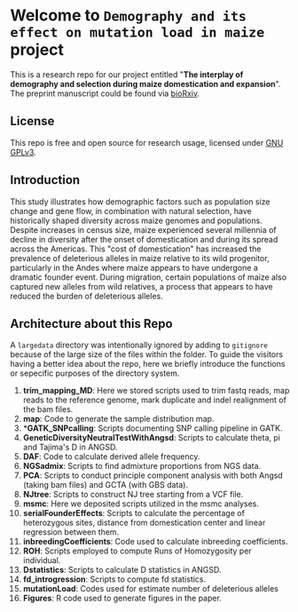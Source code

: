 # Welcome to `Demography and its effect on mutation load in maize` project

This is a research repo for our project entitled "**The interplay of demography and selection during maize domestication and expansion**". The preprint manuscript could be found via [bioRxiv](https://www.biorxiv.org/content/early/2017/03/07/114579).

## License
This repo is free and open source for research usage, licensed under [GNU GPLv3](https://www.gnu.org/licenses/gpl-3.0.en.html).

## Introduction
This study illustrates how demographic factors such as population size change and gene flow, in combination with natural selection, have historically shaped diversity across maize genomes and populations.
Despite increases in census size, maize experienced several millennia of decline in diversity after the onset of domestication and during its spread across the Americas.
This "cost of domestication" has increased the prevalence of deleterious alleles in maize relative to its wild progenitor,  particularly in the Andes where maize appears to have undergone a dramatic founder event.
During migration, certain populations of maize also captured new alleles from wild relatives, a process that appears to have reduced the burden of deleterious alleles.

## Architecture about this Repo

A `largedata` directory was intentionally ignored by adding to `gitignore` because of the large size of the files within the folder.
To guide the visitors having a better idea about the repo, here we briefly introduce the functions or sepecific purposes of the directory system. 

1. **trim_mapping_MD**: Here we stored scripts used to trim fastq reads, map reads to the reference genome, mark duplicate and indel realignment of the bam files.
2. **map**: Code to generate the sample distribution map. 
3. ***GATK_SNPcalling**: Scripts documenting SNP calling pipeline in GATK. 
4. **GeneticDiversityNeutralTestWithAngsd**: Scripts to calculate theta, pi and Tajima's D in ANGSD.
5. **DAF**: Code to calculate derived allele frequency.
6. **NGSadmix**: Scripts to find admixture proportions from NGS data. 
7. **PCA**: Scripts to conduct principle component analysis with both Angsd (taking bam files) and GCTA (with GBS data).
8. **NJtree**: Scripts to construct NJ tree starting from a VCF file. 
9. **msmc**: Here we deposited scripts utilized in the msmc analyses.
10. **serialFounderEffects**: Scripts to calculate the percentage of heterozygous sites, distance from domestication center and linear regression between them.
11. **inbreedingCoefficients**: Code used to calculate inbreeding coefficients.
12. **ROH**: Scripts employed to compute Runs of Homozygosity per individual.
13. **Dstatistics**: Scripts to calculate D statistics in ANGSD.
14. **fd_introgression**: Scripts to compute fd statistics.
15. **mutationLoad**: Codes used for estimate number of deleterious alleles 
16. **Figures**: R code used to generate figures in the paper. 

